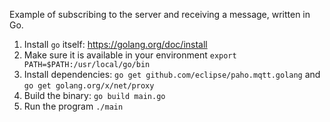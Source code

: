 Example of subscribing to the server and receiving a message, written in Go.

1. Install `go` itself: https://golang.org/doc/install
2. Make sure it is available in your environment `export PATH=$PATH:/usr/local/go/bin`
3. Install dependencies: `go get github.com/eclipse/paho.mqtt.golang` and `go get golang.org/x/net/proxy`
5. Build the binary: `go build main.go`
6. Run the program `./main`
